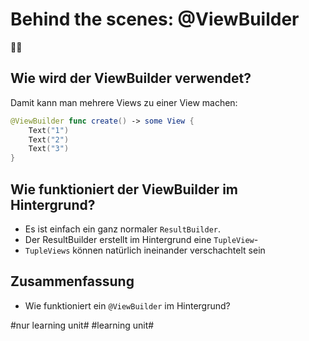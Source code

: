 # Behind the scenes: @ViewBuilder
👷‍♂️

## Wie wird der ViewBuilder verwendet?

Damit kann man mehrere Views zu einer View machen:

```swift
@ViewBuilder func create() -> some View {
    Text("1")
    Text("2")
    Text("3")
}
```

## Wie funktioniert der ViewBuilder im Hintergrund?

- Es ist einfach ein ganz normaler `ResultBuilder`. 
- Der ResultBuilder erstellt im Hintergrund eine `TupleView`-
- `TupleViews` können natürlich ineinander verschachtelt sein


## Zusammenfassung
- Wie funktioniert ein `@ViewBuilder` im Hintergrund?


#nur learning unit# #learning unit#